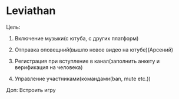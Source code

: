 # Leviathan

Цель: 
1. Включение музыки(с ютуба, с других платформ)



2. Отправка оповещний(вышло новое видео на ютубе)(Арсений)


3. Регистрация при вступление в канал(заполнить анкету и верификация на человека)

4. Управление участниками(командами(ban, mute etc.))

Доп: Встроить игру
